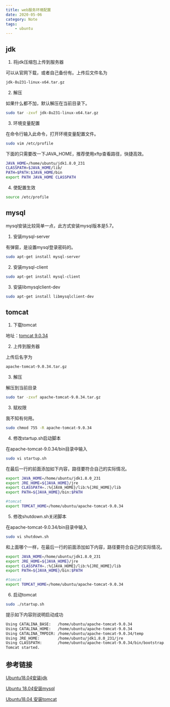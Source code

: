 ```yaml
---
title: web服务环境配置
date: 2020-05-06
category: Note
tags:
    - ubuntu
---
```


## jdk

1. 将jdk压缩包上传到服务器

可以从官网下载，或者自己备份有。上传后文件名为

```md
jdk-8u231-linux-x64.tar.gz
```

2. 解压

如果什么都不加，默认解压在当前目录下。

```sh
sudo tar -zxvf jdk-8u231-linux-x64.tar.gz
```

3. 环境变量配置

在命令行输入此命令，打开环境变量配置文件。

```sh
sudo vim /etc/profile
```

下面的只需要改一下JAVA_HOME，推荐使用xftp查看路径，快捷高效。

```sh
JAVA_HOME=/home/ubuntu/jdk1.8.0_231
CLASSPATH=$JAVA_HOME/lib/
PATH=$PATH:$JAVA_HOME/bin
export PATH JAVA_HOME CLASSPATH
```

4. 使配置生效

```sh
source /etc/profile
```

## mysql

mysql安装比较简单一点，此方式安装mysql版本是5.7。

1. 安装mysql-server

有弹窗，是设置mysql登录密码的。

```sh
sudo apt-get install mysql-server
```

2. 安装mysql-client

```sh
sudo apt-get install mysql-client
```

3. 安装libmysqlclient-dev

```sh
sudo apt-get install libmysqlclient-dev
```

## tomcat

1. 下载tomcat

地址：[tomcat 9.0.34](https://tomcat.apache.org/download-90.cgi)

2. 上传到服务器

上传后名字为

```md
apache-tomcat-9.0.34.tar.gz
```

3. 解压

解压到当前目录

```sh
sudo tar -zxvf apache-tomcat-9.0.34.tar.gz
```

3. 赋权限

我不知有何用。

```sh
sudo chmod 755 -R apache-tomcat-9.0.34
```

4. 修改startup.sh启动脚本

在apache-tomcat-9.0.34/bin目录中输入

```sh
sudo vi startup.sh
```

在最后一行的前面添加如下内容，路径要符合自己的实际情况。

```sh
export JAVA_HOME=/home/ubuntu/jdk1.8.0_231
export JRE_HOME=${JAVA_HOME}/jre
export CLASSPATH=.:%{JAVA_HOME}/lib:%{JRE_HOME}/lib
export PATH=${JAVA_HOME}/bin:$PATH

#tomcat
export TOMCAT_HOME=/home/ubuntu/apache-tomcat-9.0.34
```

5. 修改shutdown.sh关闭脚本

在apache-tomcat-9.0.34/bin目录中输入

```sh
sudo vi shutdown.sh
```

和上面哪个一样，在最后一行的前面添加如下内容，路径要符合自己的实际情况。

```sh
export JAVA_HOME=/home/ubuntu/jdk1.8.0_231
export JRE_HOME=${JAVA_HOME}/jre
export CLASSPATH=.:%{JAVA_HOME}/lib:%{JRE_HOME}/lib
export PATH=${JAVA_HOME}/bin:$PATH

#tomcat
export TOMCAT_HOME=/home/ubuntu/apache-tomcat-9.0.34
```

6. 启动tomcat

```sh
sudo ./startup.sh
```

提示如下内容则说明启动成功

```sh
Using CATALINA_BASE:   /home/ubuntu/apache-tomcat-9.0.34
Using CATALINA_HOME:   /home/ubuntu/apache-tomcat-9.0.34
Using CATALINA_TMPDIR: /home/ubuntu/apache-tomcat-9.0.34/temp
Using JRE_HOME:        /home/ubuntu/jdk1.8.0_231/jre
Using CLASSPATH:       /home/ubuntu/apache-tomcat-9.0.34/bin/bootstrap.jar:/home/ubuntu/apache-tomcat-9.0.34/bin/tomcat-juli.jar
Tomcat started.
```

## 参考链接

[Ubuntu18.04安装jdk](https://www.jianshu.com/p/dfce73d80ffb)

[Ubuntu 18.04安装mysql](https://www.jianshu.com/p/99c4baca1983)

[Ubuntu18.04 安装tomcat](https://blog.csdn.net/weixx3/article/details/80808484)